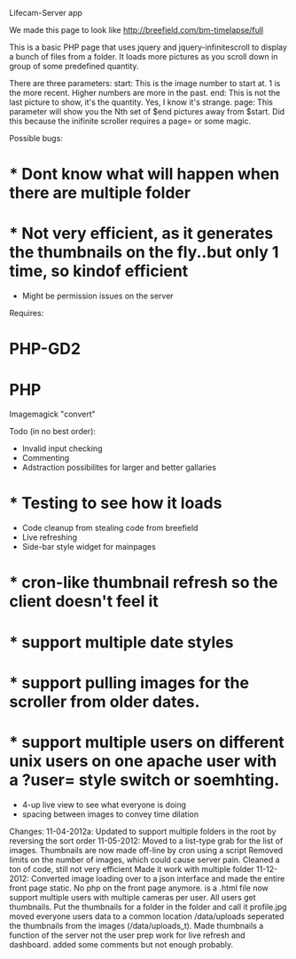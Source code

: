 Lifecam-Server app

We made this page to look like http://breefield.com/bm-timelapse/full

This is a basic PHP page that uses jquery and jquery-infinitescroll to display a bunch of files from a folder.
It loads more pictures as you scroll down in group of some predefined quantity.

There are three parameters:
start: This is the image number to start at. 1 is the more recent. Higher numbers are more in the past.
end: This is not the last picture to show, it's the quantity. Yes, I know it's strange.
page: This parameter will show you the Nth set of $end pictures away from $start. Did this because the inifinite scroller requires a page= or some magic.

Possible bugs:
# * Dont know what will happen when there are multiple folder
# * Not very efficient, as it generates the thumbnails on the fly..but only 1 time, so kindof efficient
* Might be permission issues on the server

Requires: 
# PHP-GD2
# PHP
Imagemagick "convert"

Todo (in no best order):
* Invalid input checking
* Commenting
* Adstraction possibilites for larger and better gallaries
# * Testing to see how it loads
* Code cleanup from stealing code from breefield
* Live refreshing
* Side-bar style widget for mainpages
# * cron-like thumbnail refresh so the client doesn't feel it
# * support multiple date styles 
# * support pulling images for the scroller from older dates.
# * support multiple users on different unix users on one apache user with a ?user= style switch or soemhting.
* 4-up live view to see what everyone is doing
* spacing between images to convey time dilation

Changes:
11-04-2012a:
	Updated to support multiple folders in the root by reversing the sort order
11-05-2012:
	Moved to a list-type grab for the list of images.
	Thumbnails are now made off-line by cron using a script
	Removed limits on the number of images, which could cause server pain.
	Cleaned a ton of code, still not very efficient
	Made it work with multiple folder
11-12-2012:
	Converted image loading over to a json interface and made the entire front page static. No php on the front page anymore. is a .html file
	now support multiple users with multiple cameras per user.
	All users get thumbnails. Put the thumbnails for a folder in the folder and call it profile.jpg
	moved everyone users data to a common location /data/uploads
	seperated the thumbnails from the images (/data/uploads_t). Made thumbnails a function of the server not the user
	prep work for live refresh and dashboard.
	added some comments but not enough probably.
	
